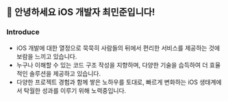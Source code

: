 ## 👋 안녕하세요 iOS 개발자 최민준입니다! 
### Introduce
- iOS 개발에 대한 열정으로 묵묵히 사람들의 뒤에서 편리한 서비스를 제공하는 것에 보람을 느끼고 있습니다.
- 누구나 이해할 수 있는 코드 구조 작성을 지향하며, 다양한 기술을 습득하여 더 효율적인 솔루션을 제공하고 있습니다.
- 다양한 프로젝트 경험과 함께 쌓은 노하우를 토대로, 빠르게 변화하는 iOS 생태계에서 탁월한 성과를 이루기  위해 노력중입니다. 

<!--
**Choiminjun-x/Choiminjun-x** is a ✨ _special_ ✨ repository because its `README.md` (this file) appears on your GitHub profile.

Here are some ideas to get you started:

- 🔭 I’m currently working on ...
- 🌱 I’m currently learning ...
- 👯 I’m looking to collaborate on ...
- 🤔 I’m looking for help with ...
- 💬 Ask me about ...
- 📫 How to reach me: ...
- 😄 Pronouns: ...
- ⚡ Fun fact: ...
-->
